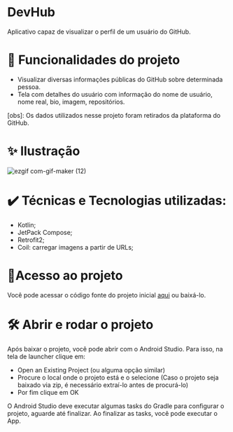 # DevHub
Aplicativo capaz de visualizar o perfil de um usuário do GitHub.

# 🔨 Funcionalidades do projeto
- Visualizar diversas informações públicas do GitHub sobre determinada pessoa.
- Tela com detalhes do usuário com informação do nome de usuário, nome real, bio, imagem, repositórios. 

[obs]: Os dados utilizados nesse projeto foram retirados da plataforma do GitHub.
 
# ✨ Ilustração
![ezgif com-gif-maker (12)](https://user-images.githubusercontent.com/98789294/225490487-145c2a53-2404-466f-aedf-3b69875190d8.gif)


# ✔️ Técnicas e Tecnologias utilizadas:

* Kotlin;
* JetPack Compose;
* Retrofit2;
* Coil: carregar imagens a partir de URLs;


# 📂Acesso ao projeto
Você pode acessar o código fonte do projeto inicial [aqui](https://github.com/lueny-dantas/DevHub) ou baixá-lo.


# 🛠️ Abrir e rodar o projeto
Após baixar o projeto, você pode abrir com o Android Studio. Para isso, na tela de launcher clique em:

* Open an Existing Project (ou alguma opção similar)
* Procure o local onde o projeto está e o selecione (Caso o projeto seja baixado via zip, é necessário extraí-lo antes de procurá-lo)
* Por fim clique em OK

O Android Studio deve executar algumas tasks do Gradle para configurar o projeto, aguarde até finalizar. Ao finalizar as tasks, você pode executar o App.
